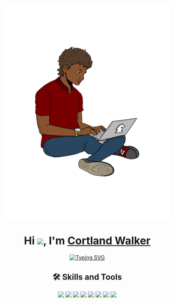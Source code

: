 <center>

![Cortland Walker](RegularLogoTest.png)
</center>

<h1 align="center">Hi <img src="https://media.giphy.com/media/hvRJCLFzcasrR4ia7z/giphy.gif" width="35">, I'm <a href="#" target="blank">
Cortland Walker</a></h1>

<center>
<a href="https://git.io/typing-svg"><img src="https://readme-typing-svg.demolab.com?font=Caveat&duration=4000&pause=500&center=true&multiline=true&width=435&height=100&lines=My+name+is+Cortland+Walker;I+like+to+Fish+and+Write+Code;That's+really+about+it..." alt="Typing SVG" /></a>
</center>

<h2 align="center">🛠 Skills and Tools</h2>
<p align="center">
<code><img width="4%" src="https://www.vectorlogo.zone/logos/ruby-lang/ruby-lang-icon.svg"></code>
<code><img width="4%" src="https://www.vectorlogo.zone/logos/android/android-tile.svg"></code>
<code><img width="4%" src="https://www.vectorlogo.zone/logos/swift/swift-icon.svg"></code>
<code><img width="4%" src="https://www.vectorlogo.zone/logos/reactjs/reactjs-icon.svg"></code>
<code><img width="4%" src="https://www.vectorlogo.zone/logos/unity3d/unity3d-icon.svg"></code>
<code><img width="4%" src="https://www.vectorlogo.zone/logos/python/python-icon.svg"></code>
<code><img width="4%" src="https://www.vectorlogo.zone/logos/tensorflow/tensorflow-icon.svg"></code>
<code><img width="4%" src="https://www.vectorlogo.zone/logos/jetbrains/jetbrains-icon.svg"></code>
</p>
<br/>
<br/>

<h2 hidden align="center">Published and Open Source Projects</h2>

<div style="text-align: center;display: none">

    |          Languages/Tools         |
    |:--------------------------------:|
    |            ❤️ Ruby/Rails         |
    | JS/TypeScript/React/React Native |
    |          Kotlin/Android          |
    |             Swift/iOS            |
    |         Python/Tensorflow        |
    |             C#/Unity             |
    |            Networking            |
</div>





